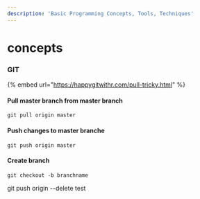 ```yaml
---
description: 'Basic Programming Concepts, Tools, Techniques'
---
```


# concepts

### GIT

{% embed url="https://happygitwithr.com/pull-tricky.html" %}

#### Pull master branch from master branch

`git pull origin master`

#### Push changes to master branche

`git push origin master`

#### Create branch

`git checkout -b branchname`

git push origin --delete test

